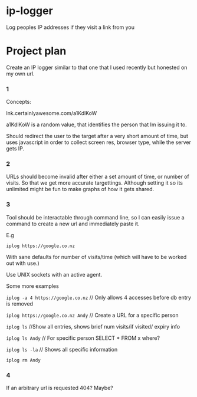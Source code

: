 # ip-logger
Log peoples IP addresses if they visit a link from you


# Project plan

Create an IP logger similar to that one that I used recently but honested on my own url. 


### 1
Concepts:

lnk.certainlyawesome.com/a1KdlKoW

a1KdlKoW is a random value, that identifies the person that Im issuing it to. 

Should redirect the user to the target after a very short amount of time, but uses javascript in order to collect screen res, browser type, while the server gets IP. 


### 2 

URLs should become invalid after either a set amount of time, or number of visits. So that we get more accurate targettings. Although setting it so its unlimited might be fun to make graphs of how it gets shared. 

### 3

Tool should be interactable through command line, so I can easily issue a command to create a new url and immediately paste it. 

E.g 

`iplog https://google.co.nz` 

With sane defaults for number of visits/time (which will have to be worked out with use.)

Use UNIX sockets with an active agent. 

Some more examples

`iplog -a 4 https://google.co.nz` // Only allows 4 accesses before db entry is removed

`iplog https://google.co.nz Andy` // Create a URL for a specific person

`iplog ls` //Show all entries, shows brief num visits/if visited/ expiry info

`iplog ls Andy` // For specific person SELECT * FROM x where?

`iplog ls -la` // Shows all specific information

`iplog rm Andy`

### 4 

If an arbitrary url is requested 404? Maybe?